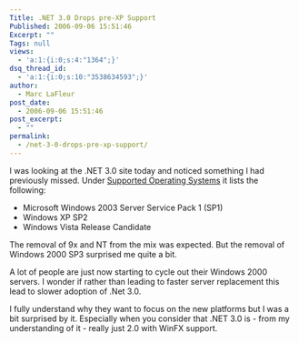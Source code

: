 ```yaml
---
Title: .NET 3.0 Drops pre-XP Support
Published: 2006-09-06 15:51:46
Excerpt: ""
Tags: null
views:
  - 'a:1:{i:0;s:4:"1364";}'
dsq_thread_id:
  - 'a:1:{i:0;s:10:"3538634593";}'
author:
  - Marc LaFleur
post_date:
  - 2006-09-06 15:51:46
post_excerpt:
  - ""
permalink:
  - /net-3-0-drops-pre-xp-support/
---
```

<p>I was looking at the .NET 3.0 site today and noticed something I had previously missed. Under <a href="http://msdn.microsoft.com/windowsvista/support/relnotes/netfxRc1/default.aspx#topic1" target="_blank">Supported Operating Systems</a> it lists the following:</p> <ul> <li>Microsoft Windows 2003 Server Service Pack 1 (SP1)  </li><li>Windows XP SP2  </li><li>Windows Vista Release Candidate</li></ul> <p>The removal of 9x and NT from the mix was expected. But the removal of Windows 2000 SP3 surprised me quite a bit. </p> <p>A lot of people are just now starting to cycle out their Windows 2000 servers. I wonder if rather than leading to faster server replacement this lead to slower adoption of .Net 3.0.</p> <p>I fully understand why they want to focus on the new platforms but I was a bit surprised by it. Especially when you consider that .NET 3.0 is - from my understanding of it - really just 2.0 with WinFX support. </p>